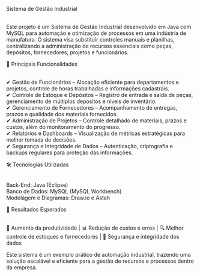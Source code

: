 Sistema de Gestão Industrial<br><br>

Este projeto é um Sistema de Gestão Industrial desenvolvido em Java com MySQL para automação e otimização de processos em uma indústria de manufatura. O sistema visa substituir controles manuais e planilhas, centralizando a administração de recursos essenciais como peças, depósitos, fornecedores, projetos e funcionários.

🔹 Principais Funcionalidades<br><br>

✔ Gestão de Funcionários – Alocação eficiente para departamentos e projetos, controle de horas trabalhadas e informações cadastrais. <br>
✔ Controle de Estoque e Depósitos – Registro de entrada e saída de peças, gerenciamento de múltiplos depósitos e níveis de inventário. <br>
✔ Gerenciamento de Fornecedores – Acompanhamento de entregas, prazos e qualidade dos materiais fornecidos. <br>
✔ Administração de Projetos – Controle detalhado de materiais, prazos e custos, além do monitoramento do progresso. <br>
✔ Relatórios e Dashboards – Visualização de métricas estratégicas para melhor tomada de decisões. <br>
✔ Segurança e Integridade de Dados – Autenticação, criptografia e backups regulares para proteção das informações. <br>

🛠 Tecnologias Utilizadas <br><br>

Back-End: Java (Eclipse)<br>
Banco de Dados: MySQL (MySQL Workbench)<br>
Modelagem e Diagramas: Draw.io e Astah<br>

🎯 Resultados Esperados<br><br>

🚀 Aumento da produtividade | 📊 Redução de custos e erros | 🔍 Melhor controle de estoques e fornecedores | 🔐 Segurança e integridade dos dados<br>

Este sistema é um exemplo prático de automação industrial, trazendo uma solução escalável e eficiente para a gestão de recursos e processos dentro da empresa.
